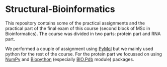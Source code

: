 # Structural-Bioinformatics

This repository contains some of the practical assignments and the practical part of the final exam of this course (second block of MSc in Bioinformatics). The course was divided in two parts: protein part and RNA part.

We performed a couple of assignment using [PyMol](https://pymol.org/2/) but we mainly used python for the rest of the course. For the protein part we focussed on using [NumPy](https://docs.scipy.org/doc/numpy/reference/) and [Biopython](https://biopython.org/) (especially [BIO.Pdb](https://biopython.org/wiki/The_Biopython_Structural_Bioinformatics_FAQ) module) packages.
